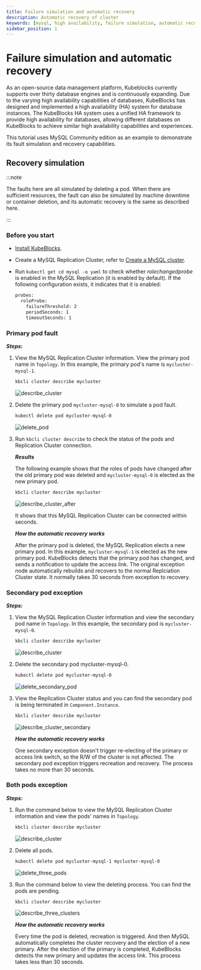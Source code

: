 ```yaml
---
title: Failure simulation and automatic recovery
description: Automatic recovery of cluster
keywords: [mysql, high availability, failure simulation, automatic recovery]
sidebar_position: 1
---
```


# Failure simulation and automatic recovery

As an open-source data management platform, Kubeblocks currently supports over thirty database engines and is continuously expanding. Due to the varying high availability capabilities of databases, KubeBlocks has designed and implemented a high availability (HA) system for database instances. The KubeBlocks HA system uses a unified HA framework to provide high availability for databases, allowing different databases on KubeBlocks to achieve similar high availability capabilities and experiences.

This tutorial uses MySQL Community edition as an example to demonstrate its fault simulation and recovery capabilities.

## Recovery simulation

:::note

The faults here are all simulated by deleting a pod. When there are sufficient resources, the fault can also be simulated by machine downtime or container deletion, and its automatic recovery is the same as described here.

:::

### Before you start

* [Install KubeBlocks](./../../installation/install-with-kbcli/install-kubeblocks-with-kbcli.md).
* Create a MySQL Replication Cluster, refer to [Create a MySQL cluster](./../cluster-management/create-and-connect-a-mysql-cluster.md).
* Run `kubectl get cd mysql -o yaml` to check whether _rolechangedprobe_ is enabled in the MySQL Replication (it is enabled by default). If the following configuration exists, it indicates that it is enabled:

  ```bash
  probes:
    roleProbe:
      failureThreshold: 2
      periodSeconds: 1
      timeoutSeconds: 1
  ```

### Primary pod fault

***Steps:***

1. View the MySQL Replication Cluster information. View the primary pod name in `Topology`. In this example, the primary pod's name is `mycluster-mysql-1`.

    ```bash
    kbcli cluster describe mycluster
    ```

    ![describe_cluster](./../../../img/ha-mysql-describe-cluster.png)
2. Delete the primary pod `mycluster-mysql-0` to simulate a pod fault.

    ```bash
    kubectl delete pod mycluster-mysql-0
    ```

    ![delete_pod](./../../../img/ha-mysql-delete-primary-pod.png)
3. Run `kbcli cluster describe` to check the status of the pods and Replication Cluster connection.

    ***Results***

    The following example shows that the roles of pods have changed after the old primary pod was deleted and `mycluster-mysql-0` is elected as the new primary pod.

    ```bash
    kbcli cluster describe mycluster
    ```

    ![describe_cluster_after](./../../../img/ha-mysql-primary-pod-describe-after.png)

    It shows that this MySQL Replication Cluster can be connected within seconds.

   ***How the automatic recovery works***

   After the primary pod is deleted, the MySQL Replication elects a new primary pod. In this example, `mycluster-mysql-1` is elected as the new primary pod. KubeBlocks detects that the primary pod has changed, and sends a notification to update the access link. The original exception node automatically rebuilds and recovers to the normal Replciation Cluster state. It normally takes 30 seconds from exception to recovery.

### Secondary pod exception

***Steps:***

1. View the MySQL Replication Cluster information and view the secondary pod name in `Topology`. In this example, the secondary pod is `mycluster-mysql-0`.

    ```bash
    kbcli cluster describe mycluster
    ```

    ![describe_cluster](./../../../img/ha-mysql-primary-pod-describe-after.png)
2. Delete the secondary pod mycluster-mysql-0.

    ```bash
    kubectl delete pod mycluster-mysql-0
    ```

    ![delete_secondary_pod](./../../../img/ha-mysql-delete-secondary.png)
3. View the Replication Cluster status and you can find the secondary pod is being terminated in `Component.Instance`.

    ```bash
    kbcli cluster describe mycluster
    ```

    ![describe_cluster_secondary](./../../../img/ha-mysql-delete-secondary-after.png)

   ***How the automatic recovery works***

   One secondary exception doesn't trigger re-electing of the primary or access link switch, so the R/W of the cluster is not affected. The secondary pod exception triggers recreation and recovery. The process takes no more than 30 seconds.

### Both pods exception

***Steps:***

1. Run the command below to view the MySQL Replication Cluster information and view the pods' names in `Topology`.

    ```bash
    kbcli cluster describe mycluster
    ```

    ![describe_cluster](./../../../img/ha-mysql-delete-secondary-after.png)
2. Delete all pods.

    ```bash
    kubectl delete pod mycluster-mysql-1 mycluster-mysql-0
    ```

    ![delete_three_pods](./../../../img/ha-mysql-delete-both-pods.png)
3. Run the command below to view the deleting process. You can find the pods are pending.

    ```bash
    kbcli cluster describe mycluster
    ```

    ![describe_three_clusters](./../../../img/ha-mysql-delete-both-pods-after.png)

   ***How the automatic recovery works***

   Every time the pod is deleted, recreation is triggered. And then MySQL automatically completes the cluster recovery and the election of a new primary. After the election of the primary is completed, KubeBlocks detects the new primary and updates the access link. This process takes less than 30 seconds.
